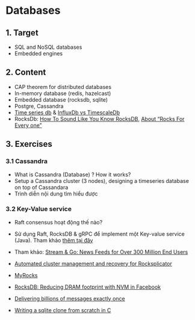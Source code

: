 Databases 
=======================

## 1. Target

- SQL and NoSQL databases
- Embedded engines

## 2. Content

- CAP theorem for distributed databases
- In-memory database (redis, hazelcast)
- Embedded database (rocksdb, sqlite)
- Postgre, Cassandra
- [Time series db](https://blog.timescale.com/time-series-data-cassandra-vs-timescaledb-postgresql-7c2cc50a89ce) & [InfluxDb vs TimescaleDb](https://blog.dnsfilter.com/3-billion-time-series-data-points-dnsfilter-replaced-influxdb-with-timescaledb-d9f827702f8b)
- RocksDb: [How To Sound Like You Know RocksDB](https://medium.com/rocksdb-internals-a-beginners-guide/how-to-sound-like-you-know-rocksdb-1-a194db9e5070), [About “Rocks For Every one”](https://medium.com/rocksdb-internals-a-beginners-guide/about-dissecting-rocksdb-a18a1270acc9)

## 3. Exercises

### 3.1 Cassandra

- What is Cassandra (Database) ? How it works?
- Setup a Cassandra cluster (3 nodes), designing a timeseries database on top of Cassandara
- Trình diễn nội dung tìm hiểu được

### 3.2 Key-Value service

- Raft consensus hoạt động thế nào?

- Sử dụng Raft, RocksDB & gRPC để implement một Key-value service (Java). Tham khảo [thêm tại đây](http://codecapsule.com/2012/11/07/ikvs-implementing-a-key-value-store-table-of-contents/)

- Tham khảo: [Stream & Go: News Feeds for Over 300 Million End Users](https://stackshare.io/stream/stream-and-go-news-feeds-for-over-300-million-end-users)

- [Automated cluster management and recovery for Rocksplicator](https://medium.com/@Pinterest_Engineering/automated-cluster-management-and-recovery-for-rocksplicator-f1f8fd35c833)

- [MyRocks](https://code.facebook.com/posts/190251048047090/myrocks-a-space-and-write-optimized-mysql-database/)

- [RocksDB: Reducing DRAM footprint with NVM in Facebook](https://blog.acolyer.org/2018/06/06/reducing-dram-footprint-with-nvm-in-facebook/)

- [Delivering billions of messages exactly once](https://segment.com/blog/exactly-once-delivery/)

- [Writing a sqlite clone from scratch in C](https://github.com/cstack/db_tutorial)